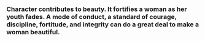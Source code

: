 ### Character contributes to beauty. It fortifies a woman as her youth fades. A mode of conduct, a standard of courage, discipline, fortitude, and integrity can do a great deal to make a woman beautiful.